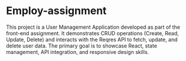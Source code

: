 # Employ-assignment
This project is a User Management Application developed as part of the front-end assignment. It demonstrates CRUD operations (Create, Read, Update, Delete) and interacts with the Reqres API to fetch, update, and delete user data. The primary goal is to showcase React, state management, API integration, and responsive design skills.
